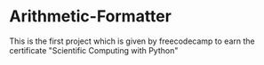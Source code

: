 # Arithmetic-Formatter
This is the first project which is given by freecodecamp to earn the certificate "Scientific Computing with Python"

